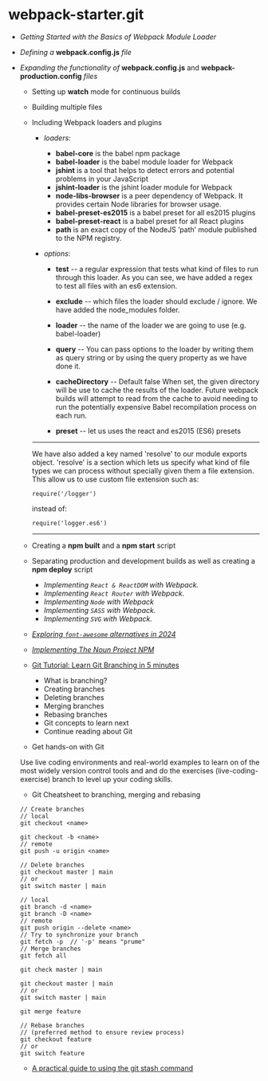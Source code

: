 # webpack-starter.git
- *Getting Started with the Basics of Webpack Module Loader*

- *Defining a* **webpack.config.js** *file*

- *Expanding the functionality of* **webpack.config.js** and **webpack-production.config** *files*

  - Setting up **watch** mode for continuous builds

  - Building multiple files

  - Including Webpack loaders and plugins
    - *loaders*:
      - **babel-core** is the babel npm package
      - **babel-loader** is the babel module loader for Webpack
      - **jshint** is a tool that helps to detect errors and potential problems in your JavaScript
      - **jshint-loader** is the jshint loader module for Webpack
      - **node-libs-browser** is a peer dependency of Webpack. It provides certain Node libraries for browser usage.
      - **babel-preset-es2015** is a babel preset for all es2015 plugins
      - **babel-preset-react** is a babel preset for all React plugins
      - **path** is an exact copy of the NodeJS ’path’ module published to the NPM registry.

    - *options*:
        - **test** -- a regular expression that tests what kind of files to run through this loader. 
        	As you can see, we have added a regex to test all files with an es6 extension.

        - **exclude** -- which files the loader should exclude / ignore. 
        	We have added the node_modules folder.

        - **loader** -- the name of the loader we are going to use (e.g. babel-loader)

        - **query** -- 
        	You can pass options to the loader by writing them as query string or by using the query property as we have done it.

        - **cacheDirectory** -- Default false 
        	When set, the given directory will be use to cache the results of the loader. 
        	Future webpack builds will attempt to read from the cache to avoid needing to run the potentially expensive Babel recompilation process on each run.

        - **preset** -- let us uses the react and es2015 (ES6) presets
    ***
    We have also added a key named 'resolve' to our module exports object. 
    'resolve' is a section which lets us specify what kind of file types we can process without specially given them a file extension. 
    This allow us to use custom file extension such as:

    ```
    require('/logger')
    ```
    instead of:
    ```
    require('logger.es6') 
    ```
    ***
  - Creating a **npm built** and a **npm start** script

  - Separating production and development builds as well as creating a **npm deploy** script

	- *Implementing `React & ReactDOM` with Webpack.*
	- *Implementing `React Router` with Webpack.*
	- *Implementing `Node` with Webpack*
	- *Implementing `SASS` with Webpack.*
	- *Implementing `SVG` with Webpack.*
  - [*Exploring `font-awesome` alternatives in 2024*](https://thenounproject.com/)
  - [*Implementing The Noun Project NPM*](https://www.npmjs.com/package/the-noun-project)
 
  - [Git Tutorial: Learn Git Branching in 5 minutes](https://www.educative.io/blog/git-branching-tutorial)
    - What is branching?
    - Creating branches
    - Deleting branches
    - Merging branches
    - Rebasing branches
    - Git concepts to learn next
    - Continue reading about Git
  
  - Get hands-on with Git
  
  Use live coding environments and real-world examples to learn on of the most widely version control tools and and do the exercises (live-coding-exercise) branch to level up your coding skills. 
  
  - Git Cheatsheet to branching, merging and rebasing
  ```
  // Create branches
  // local
  git checkout <name>

  git checkout -b <name>
  // remote
  git push -u origin <name>

  // Delete branches
  git checkout master | main
  // or
  git switch master | main

  // local
  git branch -d <name>
  git branch -D <name>
  // remote
  git push origin --delete <name>
  // Try to synchronize your branch
  git fetch -p  // '-p' means "prume"
  // Merge branches
  git fetch all

  git check master | main
  
  git checkout master | main
  // or
  git switch master | main

  git merge feature

  // Rebase branches 
  // (preferred method to ensure review process)
  git checkout feature
  // or
  git switch feature
  ```

  - [A practical guide to using the git stash command](https://opensource.com/article/21/4/git-stash)
